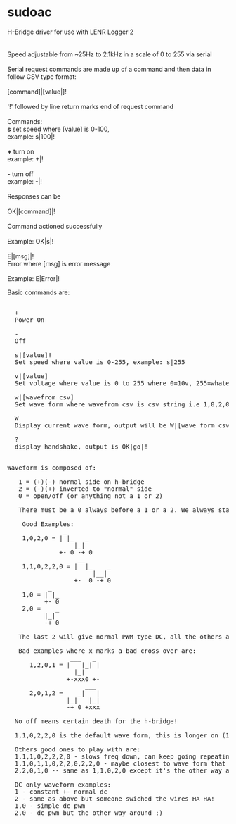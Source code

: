 # sudoac
H-Bridge driver for use with LENR Logger 2<br />
<br />
  <br />
Speed adjustable from ~25Hz to 2.1kHz in a scale of 0 to 255 via serial<br />
<br />
Serial request commands are made up of a command and then data in follow CSV type format:<br />
<br />
[command]|[value|]!<br />
<br />
'!' followed by line return marks end of request command<br />
<br />
Commands:<br />
<strong>s</strong>   set speed where [value] is 0-100,<br />
    example:  s|100|!<br />
<br />
<strong>+</strong>   turn on<br />
    example: +|!<br />
<br />
<strong>-</strong>   turn off<br />
    example: -|!<br />
<br />
Responses can be<br />
<br />
OK|[command]|!<br />
<br />
Command actioned successfully<br />
<br />
Example: OK|s|!<br />
<br />
E|[msg]|!
<br />
Error where [msg] is error message<br />
<br />
Example: E|Error|!<br />

Basic commands are:
<pre> 
  + 
  Power On
  
  - 
  Off
  
  s|[value]! 
  Set speed where value is 0-255, example: s|255

  v|[value]
  Set voltage where value is 0 to 255 where 0=10v, 255=whatever fixedVoltage example:  v|150
  
  w|[wavefrom csv] 
  Set wave form where wavefrom csv is csv string i.e 1,0,2,0 example: w|1,0,2,0
  
  W 
  Display current wave form, output will be W|[wave form csv], i.e: W|1,0,2,0

  ? 
  display handshake, output is OK|go|!


Waveform is composed of:

   1 = (+)(-) normal side on h-bridge
   2 = (-)(+) inverted to "normal" side
   0 = open/off (or anything not a 1 or 2)

   There must be a 0 always before a 1 or a 2. We always start as off (0) so starting with 0 will just delay the start!

    Good Examples:
               _
    1,0,2,0 = | |_   _
                  |_|
              +- 0 -+ 0
                   __
    1,1,0,2,2,0 = |  |_    _
                       |__|
                  +-  0 -+ 0 
           _
    1,0 = | |_
          +- 0
    2,0 =    _
          |_|
          -+ 0
          
   The last 2 will give normal PWM type DC, all the others are AC nd will invert direction of current
   
   Bad examples where x marks a bad cross over are:
                 ___   _
      1,2,0,1 = |   |_| |
                  |_|
                +-xxx0 +-
                     ___
      2,0,1,2 =    _|   |
                |_|   |_|
                -+ 0 +xxx

  No off means certain death for the h-bridge!
    
  1,1,0,2,2,0 is the default wave form, this is longer on (1 or 2) than off (0) type AC sq waveform [+-][+-][0][-+][-+][0]
  
  Others good ones to play with are:
  1,1,1,0,2,2,2,0 - slows freq down, can keep going repeating 1s or 2s
  1,1,0,1,1,0,2,2,0,2,2,0 - maybe closest to wave form that was suggested by someone ;)
  2,2,0,1,0 -- same as 1,1,0,2,0 except it's the other way around!
    
  DC only waveform examples:
  1 - constant +- normal dc
  2 - same as above but someone swiched the wires HA HA!
  1,0 - simple dc pwm
  2,0 - dc pwm but the other way around ;)

</pre> 


